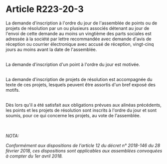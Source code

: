# Article R223-20-3

<p>La demande d'inscription à l'ordre du jour de l'assemblée de points ou de projets de résolution par un ou plusieurs associés détenant au jour de l'envoi de cette demande au moins un vingtième des parts sociales est adressée à la société par lettre recommandée avec demande d'avis de réception ou courrier électronique avec accusé de réception, vingt-cinq jours au moins avant la date de l'assemblée.<br/><br/>

La demande d'inscription d'un point à l'ordre du jour est motivée.<br/><br/>

La demande d'inscription de projets de résolution est accompagnée du texte de ces projets, lesquels peuvent être assortis d'un bref exposé des motifs.<br/><br/>

Dès lors qu'il a été satisfait aux obligations prévues aux alinéas précédents, les points et les projets de résolution sont inscrits à l'ordre du jour et sont soumis, pour ce qui concerne les projets, au vote de l'assemblée.</p><br/><br/><i>NOTA:<p>Conformément aux dispositions de l'article 12 du décret n° 2018-146 du 28 février 2018, ces dispositions sont applicables aux assemblées convoquées à compter du 1er avril 2018.</p></i>